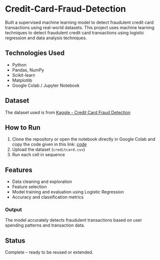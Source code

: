 # Credit-Card-Fraud-Detection
Built a supervised machine learning model to detect fraudulent credit card transactions using real-world datasets.
This project uses machine learning techniques to detect fraudulent credit card transactions using logistic regression and data analysis techniques.

## Technologies Used
- Python
- Pandas, NumPy
- Scikit-learn
- Matplotlib
- Google Colab / Jupyter Notebook

## Dataset
The dataset used is from [Kaggle - Credit Card Fraud Detection](https://www.kaggle.com/datasets/mlg-ulb/creditcardfraud)  

##  How to Run
1. Clone the repository or open the notebook directly in Google Colab and copy the code given in this link:
   [code](https://github.com/Brindhaa372/Credit-Card-Fraud-Detection/blob/main/credit_card_fraud_detection.ipynb)
2. Upload the dataset (`creditcard.csv`)
3. Run each cell in sequence

## Features
- Data cleaning and exploration
- Feature selection
- Model training and evaluation using Logistic Regression
- Accuracy and classification metrics

### Output 
The model accurately detects fraudulent transactions based on user spending patterns and transaction data.

## Status
Complete – ready to be reused or extended.



